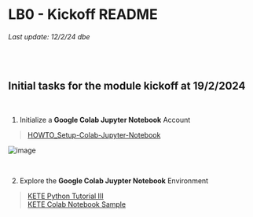 # LB0 - Kickoff README
###### Last update: 12/2/24 dbe
</br>

## Initial tasks for the module kickoff at 19/2/2024
</br>

1. Initialize a **Google Colab Jupyter Notebook** Account 

> [HOWTO_Setup-Colab-Jupyter-Notebook](https://github.com/sawubona-gmbh/BINA-FS24-WORK/blob/main/LB00-Kickoff/HOWTO_Setup-JupyterNotebook.md)  

![image](https://github.com/sawubona-repo/BINA-FS24-WORK/assets/52699611/bf7087e9-3f1e-483e-b274-85c814eae929)

</br>

2. Explore the **Google Colab Juypter Notebook** Environment 

> [KETE Python Tutorial III](/DOC/Jupyter_Tutorial_Google-Colab-Notebooks.pdf)    
> [KETE Colab Notebook Sample](LB00-Kickoff/CODE/JUPYTER_Tutorial-1_Colaboratory_Features.ipynb)  

